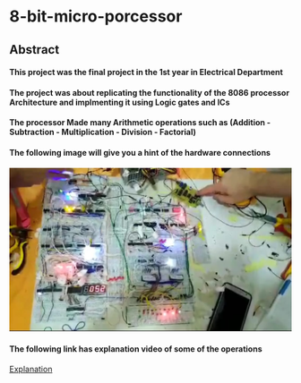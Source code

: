 # 8-bit-micro-porcessor

## **Abstract**
#### This project was the final project in the 1st year in Electrical Department
#### The project was about replicating the functionality of the 8086 processor Architecture and implmenting it using Logic gates and ICs
#### The processor Made many Arithmetic operations such as (Addition - Subtraction - Multiplication - Division - Factorial)
#### The following image will give you a hint of the hardware connections
![img](https://github.com/ENG-MohamedEssam/8-bit-micro-porcessor/blob/main/images/img.jpeg)
#### The following link has explanation video of some of the operations 
[Explanation](https://drive.google.com/drive/u/0/folders/1ynv0iijGmqAKVD2XSov-sUjJPuoynhy_)
